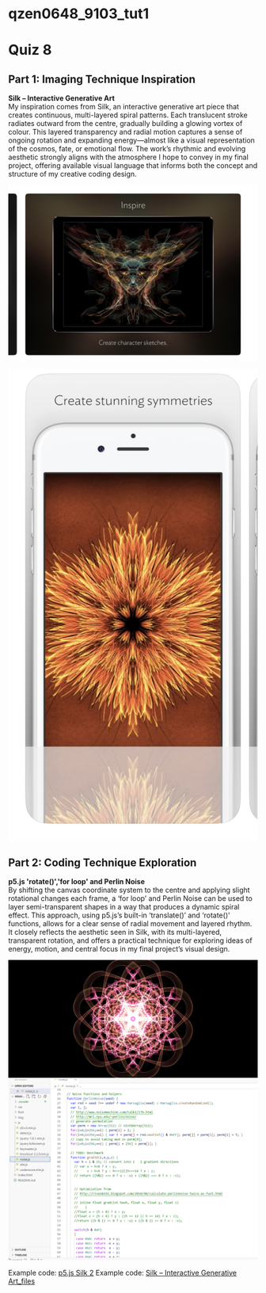 # qzen0648_9103_tut1

# Quiz 8

## Part 1: Imaging Technique Inspiration

**Silk – Interactive Generative Art**  
My inspiration comes from Silk, an interactive generative art piece that creates continuous, multi-layered spiral patterns. Each translucent stroke radiates outward from the centre, gradually building a glowing vortex of colour. This layered transparency and radial motion captures a sense of ongoing rotation and expanding energy—almost like a visual representation of the cosmos, fate, or emotional flow. The work’s rhythmic and evolving aesthetic strongly aligns with the atmosphere I hope to convey in my final project, offering available visual language that informs both the concept and structure of my creative coding design.

![An image of a character silk2 create](readmeImages/character.jpg)

![An image of symmetries](readmeImages/symmetries.jpg)


## Part 2: Coding Technique Exploration

**p5.js 'rotate()','for loop' and Perlin Noise**  
By shifting the canvas coordinate system to the centre and applying slight rotational changes each frame, a ‘for loop’ and Perlin Noise can be used to layer semi-transparent shapes in a way that produces a dynamic spiral effect. This approach, using p5.js’s built-in ‘translate()’ and ‘rotate()' functions, allows for a clear sense of radial movement and layered rhythm. It closely reflects the aesthetic seen in Silk, with its multi-layered, transparent rotation, and offers a practical technique for exploring ideas of energy, motion, and central focus in my final project’s visual design.

![An image of silk2 can create](readmeImages/Silk2.png)
![An code of perlin noise](readmeImages/perlinnoise.png)

Example code: [p5.js Silk 2](https://github.com/SipSup3314/Weave-Silk-Source-Code)
Example code: [Silk – Interactive Generative Art_files](https://github.com/yt-theme/weavesilk.git)  
